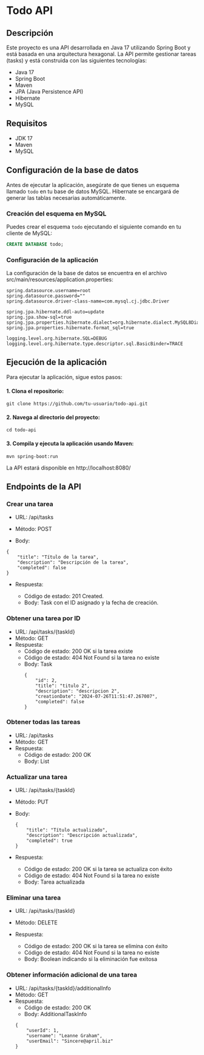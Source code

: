# Todo API

## Descripción

Este proyecto es una API desarrollada en Java 17 utilizando Spring Boot y está basada en una arquitectura hexagonal. La API permite gestionar tareas (tasks) y está construida con las siguientes tecnologías:

- Java 17
- Spring Boot
- Maven
- JPA (Java Persistence API)
- Hibernate
- MySQL

## Requisitos

- JDK 17
- Maven
- MySQL

## Configuración de la base de datos

Antes de ejecutar la aplicación, asegúrate de que tienes un esquema llamado `todo` en tu base de datos MySQL. Hibernate se encargará de generar las tablas necesarias automáticamente.

### Creación del esquema en MySQL

Puedes crear el esquema `todo` ejecutando el siguiente comando en tu cliente de MySQL:

```sql
CREATE DATABASE todo;
```

### Configuración de la aplicación
La configuración de la base de datos se encuentra en el archivo src/main/resources/application.properties:

```spring.datasource.url=jdbc:mysql://localhost:3306/todo?useSSL=false&serverTimezone=UTC
spring.datasource.username=root
spring.datasource.password=""
spring.datasource.driver-class-name=com.mysql.cj.jdbc.Driver

spring.jpa.hibernate.ddl-auto=update
spring.jpa.show-sql=true
spring.jpa.properties.hibernate.dialect=org.hibernate.dialect.MySQL8Dialect
spring.jpa.properties.hibernate.format_sql=true

logging.level.org.hibernate.SQL=DEBUG
logging.level.org.hibernate.type.descriptor.sql.BasicBinder=TRACE
```

## Ejecución de la aplicación
Para ejecutar la aplicación, sigue estos pasos:

#### 1. Clona el repositorio:


``` 
git clone https://github.com/tu-usuario/todo-api.git
```

#### 2. Navega al directorio del proyecto:
```
cd todo-api
```

#### 3. Compila y ejecuta la aplicación usando Maven:
```
mvn spring-boot:run
```
La API estará disponible en http://localhost:8080/


## Endpoints de la API
### Crear una tarea
* URL: /api/tasks

* Método: POST

* Body:
```
{
    "title": "Título de la tarea",
    "description": "Descripción de la tarea",
    "completed": false
}
```
* Respuesta:

    * Código de estado: 201 Created.
    * Body: Task con el ID asignado y la fecha de creación.

### Obtener una tarea por ID
* URL: /api/tasks/{taskId}
* Método: GET
* Respuesta:
    * Código de estado: 200 OK si la tarea existe
    * Código de estado: 404 Not Found si la tarea no existe
    * Body: Task
        ```
        {
            "id": 2,
            "title": "titulo 2",
            "description": "descripcion 2",
            "creationDate": "2024-07-26T11:51:47.267007",
            "completed": false
        }
        ```
### Obtener todas las tareas
* URL: /api/tasks
* Método: GET
* Respuesta:
    * Código de estado: 200 OK
    * Body: List<Task>

### Actualizar una tarea
* URL: /api/tasks/{taskId}

* Método: PUT

* Body:

    ```
    {
        "title": "Título actualizado",
        "description": "Descripción actualizada",
        "completed": true
    }
    ```
* Respuesta:

    * Código de estado: 200 OK si la tarea se actualiza con éxito
    * Código de estado: 404 Not Found si la tarea no existe
    * Body: Tarea actualizada

### Eliminar una tarea
* URL: /api/tasks/{taskId}
* Método: DELETE
* Respuesta:

    * Código de estado: 200 OK si la tarea se elimina con éxito
    * Código de estado: 404 Not Found si la tarea no existe
    * Body: Boolean indicando si la eliminación fue exitosa

### Obtener información adicional de una tarea
* URL: /api/tasks/{taskId}/additionalInfo
* Método: GET
* Respuesta:
    * Código de estado: 200 OK
    * Body: AdditionalTaskInfo
    ```
    {
        "userId": 1,
        "username": "Leanne Graham",
        "userEmail": "Sincere@april.biz"
    }
    ```